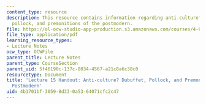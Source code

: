 ```yaml
---
content_type: resource
description: This resource contains information regarding anti-culture? dubuffet,
  pollock, and premonitions of the postmodern.
file: https://ol-ocw-studio-app-production.s3.amazonaws.com/courses/4-602-modern-art-and-mass-culture-spring-2012/4b1701bf30598d330a5364071cfc2c47_MIT4_602S12_lec15.pdf
file_type: application/pdf
learning_resource_types:
- Lecture Notes
ocw_type: OCWFile
parent_title: Lecture Notes
parent_type: CourseSection
parent_uid: 5f46190c-137c-8034-4567-a21c8a6c38c0
resourcetype: Document
title: 'Lecture 15 Handout: Anti-culture? Dubuffet, Pollock, and Premonitions of the
  Postmodern'
uid: 4b1701bf-3059-8d33-0a53-64071cfc2c47
---
```

